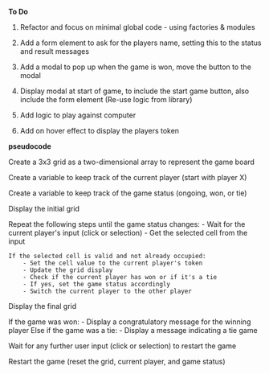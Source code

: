 **To Do**

1. Refactor and focus on minimal global code - using factories & modules 

2. Add a form element to ask for the players name, setting this to the status and result messages

3. Add a modal to pop up when the game is won, move the button to the modal

4. Display modal at start of game, to include the start game button, also include the form element (Re-use logic from library)

5. Add logic to play against computer

6. Add on hover effect to display the players token





**pseudocode**



Create a 3x3 grid as a two-dimensional array to represent the game board

<!--
     1 | 2 | 3
     4 | 5 | 6
     7 | 8 | 9 
-->

Create a variable to keep track of the current player (start with player X)

Create a variable to keep track of the game status (ongoing, won, or tie)

Display the initial grid

Repeat the following steps until the game status changes:
    - Wait for the current player's input (click or selection)
    - Get the selected cell from the input

    If the selected cell is valid and not already occupied:
        - Set the cell value to the current player's token
        - Update the grid display
        - Check if the current player has won or if it's a tie
        - If yes, set the game status accordingly
        - Switch the current player to the other player

Display the final grid

If the game was won:
    - Display a congratulatory message for the winning player
Else if the game was a tie:
    - Display a message indicating a tie game

Wait for any further user input (click or selection) to restart the game

Restart the game (reset the grid, current player, and game status)




